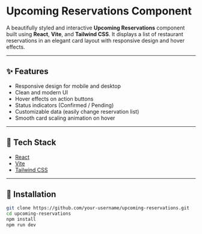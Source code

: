 # Upcoming Reservations Component

A beautifully styled and interactive **Upcoming Reservations** component built using **React**, **Vite**, and **Tailwind CSS**. It displays a list of restaurant reservations in an elegant card layout with responsive design and hover effects.

---


## ✨ Features

- Responsive design for mobile and desktop
- Clean and modern UI
- Hover effects on action buttons
- Status indicators (Confirmed / Pending)
- Customizable data (easily change reservation list)
- Smooth card scaling animation on hover

---

## 🚀 Tech Stack

- [React](https://reactjs.org/)
- [Vite](https://vitejs.dev/)
- [Tailwind CSS](https://tailwindcss.com/)

---

## 🔧 Installation

```bash
git clone https://github.com/your-username/upcoming-reservations.git
cd upcoming-reservations
npm install
npm run dev
